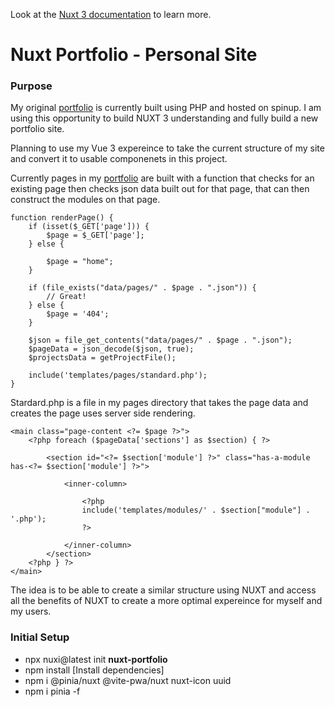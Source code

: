 Look at the [Nuxt 3 documentation](https://nuxt.com/docs/getting-started/introduction) to learn more.

# Nuxt Portfolio - Personal Site

### Purpose

My original [portfolio](https://www.JesseDevs.net) is currently built using PHP and hosted on spinup.
I am using this opportunity to build NUXT 3 understanding and fully build a new portfolio site.

Planning to use my Vue 3 expereince to take the current structure of my site and convert it to usable componenets in this project.

Currently pages in my [portfolio](https://www.JesseDevs.net) are built with a function that checks for an existing page then checks json data built out for that page, that can then construct the modules on that page.

```
function renderPage() {
	if (isset($_GET['page'])) {
		$page = $_GET['page'];
	} else {

		$page = "home";
	}

	if (file_exists("data/pages/" . $page . ".json")) {
		// Great!
	} else {
		$page = '404';
	}

	$json = file_get_contents("data/pages/" . $page . ".json");
	$pageData = json_decode($json, true);
	$projectsData = getProjectFile();

	include('templates/pages/standard.php');
}
```

Stardard.php is a file in my pages directory that takes the page data and creates the page uses server side rendering.

```
<main class="page-content <?= $page ?>">
	<?php foreach ($pageData['sections'] as $section) { ?>

		<section id="<?= $section['module'] ?>" class="has-a-module has-<?= $section['module'] ?>">

			<inner-column>

				<?php
				include('templates/modules/' . $section["module"] . '.php');
				?>

			</inner-column>
		</section>
	<?php } ?>
</main>
```

The idea is to be able to create a similar structure using NUXT and access all the benefits of NUXT to create a more optimal expereince for myself and my users.

### Initial Setup

-   npx nuxi@latest init **nuxt-portfolio**
-   npm install [Install dependencies]
-   npm i @pinia/nuxt @vite-pwa/nuxt nuxt-icon uuid
-   npm i pinia -f
